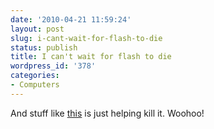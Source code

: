 ```yaml
---
date: '2010-04-21 11:59:24'
layout: post
slug: i-cant-wait-for-flash-to-die
status: publish
title: I can't wait for flash to die
wordpress_id: '378'
categories:
- Computers
---
```


And stuff like [this](http://www.kesiev.com/akihabara/) is just helping kill it.  Woohoo!

